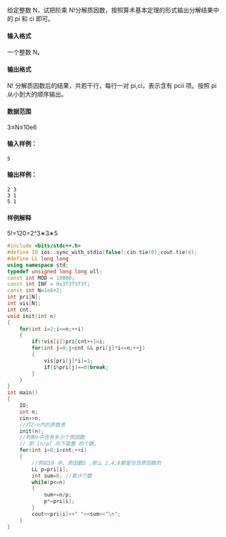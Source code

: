 给定整数 N，试把阶乘 N!分解质因数，按照算术基本定理的形式输出分解结果中的 pi 和 ci 即可。

#### 输入格式

一个整数 N。

#### 输出格式

N! 分解质因数后的结果，共若干行，每行一对 pi,ci，表示含有 pcii 项。按照 pi 从小到大的顺序输出。

#### 数据范围

3≤N≤10e6

#### 输入样例：

```
5
```

#### 输出样例：

```
2 3
3 1
5 1
```

#### 样例解释

5!=120=2^3∗3∗5



```c++
#include <bits/stdc++.h>
#define IO ios::sync_with_stdio(false);cin.tie(0);cout.tie(0);
#define LL long long
using namespace std;
typedef unsigned long long ull;
const int MOD = 10000;
const int INF = 0x3f3f3f3f;
const int N=1e6+2;
int pri[N];
int vis[N];
int cnt;
void init(int n)
{
	for(int i=2;i<=n;++i)
	{
		if(!vis[i])pri[cnt++]=i;
		for(int j=0;j<cnt && pri[j]*i<=n;++j)
		{
			vis[pri[j]*i]=1;
			if(i%pri[j]==0)break;
		}
	}
}
int main()
{
	IO; 
	int n;
	cin>>n;
	//打2~n内的质数表 
	init(n);
	//判断n中含有多少个质因数
	// 即 [n/p] 向下取整 的个数。 
	for(int i=0;i<cnt;++i)
	{
		//例如10 中，质因数2 ,那么 2,4,8都是包含质因数的 
		LL p=pri[i];
		int sum=0; //累计个数 
		while(p<=n)
		{
			sum+=n/p;
			p*=pri[i];
		}
		cout<<pri[i]<<" "<<sum<<"\n";
	}
}
 
```



